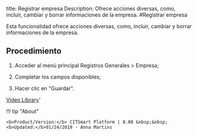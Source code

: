 title: Registrar empresa
Description: Ofrece acciones diversas, como, incluir, cambiar y borrar informaciones de la empresa.
#Registrar empresa


Esta funcionalidad ofrece acciones diversas, como, incluir, cambiar y borrar
informaciones de la empresa.

Procedimiento
----------

1.  Acceder al menú principal Registros Generales \> Empresa;

2.  Completar los campos disponibles;

3.  Hacer clic en "Guardar".



<i class='fa fa-youtube-play  fa-2x' style='color:#97ce17;vertical-align: middle;'> </i> [Video Library](https://www.youtube.com/playlist?list=PLB5qK2uzf2ROUXdrTeH-_n6tXmG4oPtoz)'

!!! tip "About"

    <b>Product/Version:</b> CITSmart Platform | 8.00 &nbsp;&nbsp;
    <b>Updated:</b>01/24/2019 - Anna Martins

